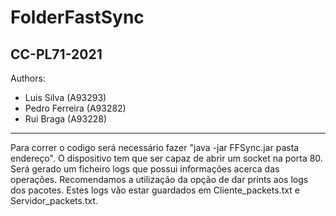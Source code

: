 FolderFastSync
==============

CC-PL71-2021
--------------
Authors:
- Luis Silva (A93293)
- Pedro Ferreira (A93282)
- Rui Braga (A93228)

---

Para correr o codigo será necessário fazer "java -jar FFSync.jar pasta endereço".
O dispositivo tem que ser capaz de abrir um socket na porta 80. Será gerado um 
ficheiro logs que possui informações acerca das operações. 
Recomendamos a utilização da opção de dar prints aos logs dos pacotes. Estes logs vão estar guardados
em Cliente_packets.txt e Servidor_packets.txt.
